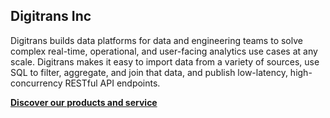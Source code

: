 ## Digitrans Inc

Digitrans builds data platforms for data and engineering teams to solve complex real-time, operational, and user-facing analytics use cases at any scale. Digitrans makes it easy to import data from a variety of sources, use SQL to filter, aggregate, and join that data, and publish low-latency, high-concurrency RESTful API endpoints.

**[Discover our products and service](https://digi-trans.org)**
